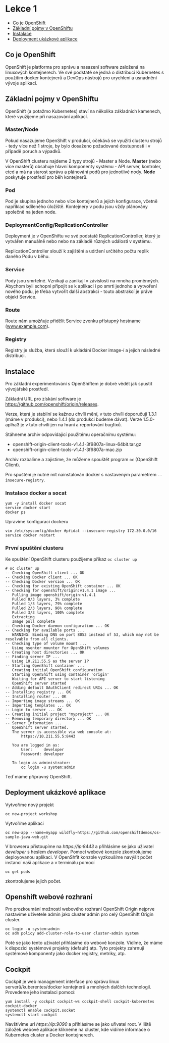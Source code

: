 # Lekce 1

* [Co je OpenShift](#co-je-openshift)
* [Základní pojmy v OpenShiftu](#základní-pojmy-v-openshiftu)
* [Instalace](#instalace)
* [Deployment ukázkové aplikace](#deployment-ukázkové-aplikace)

## Co je OpenShift

OpenShift je platforma pro správu a nasazení software založená na linuxových kontejnerech. 
Ve své podstatě se jedná o distribuci Kubernetes s použitím docker kontejnerů a DevOps nástrojů pro urychlení a usnadnění vývoje aplikací.

## Základní pojmy v OpenShiftu

OpenShift (a potažmo Kubernetes) staví na několika základních kamenech, které využijeme při nasazování aplikací.

### Master/Node

Pokud nasazujeme OpenShift v produkci, očekává se využití clusteru strojů - tedy více než 1 stroje, by bylo dosaženo požadované dostupnosti i v případě poruch a výpadků. 

V OpenShift clusteru najdeme 2 typy strojů - Master a Node. **Master** (nebo více masterů) obsahuje hlavní komponenty systému - API server, kontroler, etcd a má na starost správu 
a plánování podů pro jednotlivé nody. **Node** poskytuje prostředí pro běh kontejnerů.

### Pod

Pod je skupina jednoho nebo více kontejnerů a jejich konfigurace, včetně například sdíleného úložiště. Kontejnery v podu jsou vždy plánovány společně na jeden node.

### DeploymentConfig/ReplicationController

Deployment je v OpenShiftu ve své podstatě ReplicationController, který je vytvářen manuálně nebo nebo na základě různých událostí v systému.

ReplicationController slouží k zajištění a udržení určitého počtu replik daného Podu v běhu. 

### Service

Pody jsou smrtelné. Vznikají a zanikají v závislosti na mnoha proměnných. Abychom byli schopni připojit se k aplikaci i po smrti jednoho a vytvoření nového podu, je třeba 
vytvořit další abstrakci - touto abstrakcí je práve objekt Service.

### Route

Route nám umožňuje přidělit Service zvenku přístupný hostname (www.example.com).

### Registry

Registry je služba, která slouží k ukládání Docker image-í a jejich následné distribuci.

## Instalace

Pro základní experimentování s OpenShiftem je dobré vědět jak spustit vývojářské prostředí.

Základní URL pro získání software je https://github.com/openshift/origin/releases.

Verze, která je stabilní se kažnou chvíli mění, v tuto chvíli doporučuji 1.3.1 (máme v produkci), nebo 1.4.1 (do produkci budeme dávat). Verze 1.5.0-aplha3 je v tuto chvíli jen na hraní a reportování bugfixů.

Stáhneme archiv odpovídající použitému operačnímu systému:

* openshift-origin-client-tools-v1.4.1-3f9807a-linux-64bit.tar.gz
* openshift-origin-client-tools-v1.4.1-3f9807a-mac.zip

Archiv rozbalíme a zajistíme, že můžeme spouštět program `oc` (OpenShift Client).

Pro spuštění je nutné mít nainstalován docker s nastaveným parametrem  `--insecure-registry`.

### Instalace docker a socat

```
yum -y install docker socat
service docker start
docker ps
```

Upravíme konfiguraci dockeru

```
vim /etc/sysconfig/docker #přidat --insecure-registry 172.30.0.0/16
service docker restart
```

### První spuštění clusteru

Ke spuštění OpenShift clusteru použijeme příkaz `oc cluster up`

```
# oc cluster up
-- Checking OpenShift client ... OK
-- Checking Docker client ... OK
-- Checking Docker version ... OK
-- Checking for existing OpenShift container ... OK
-- Checking for openshift/origin:v1.4.1 image ... 
   Pulling image openshift/origin:v1.4.1
   Pulled 0/3 layers, 3% complete
   Pulled 1/3 layers, 79% complete
   Pulled 2/3 layers, 96% complete
   Pulled 3/3 layers, 100% complete
   Extracting
   Image pull complete
-- Checking Docker daemon configuration ... OK
-- Checking for available ports ... 
   WARNING: Binding DNS on port 8053 instead of 53, which may not be resolvable from all clients.
-- Checking type of volume mount ... 
   Using nsenter mounter for OpenShift volumes
-- Creating host directories ... OK
-- Finding server IP ... 
   Using 10.211.55.5 as the server IP
-- Starting OpenShift container ... 
   Creating initial OpenShift configuration
   Starting OpenShift using container 'origin'
   Waiting for API server to start listening
   OpenShift server started
-- Adding default OAuthClient redirect URIs ... OK
-- Installing registry ... OK
-- Installing router ... OK
-- Importing image streams ... OK
-- Importing templates ... OK
-- Login to server ... OK
-- Creating initial project "myproject" ... OK
-- Removing temporary directory ... OK
-- Server Information ... 
   OpenShift server started.
   The server is accessible via web console at:
       https://10.211.55.5:8443

   You are logged in as:
       User:     developer
       Password: developer

   To login as administrator:
       oc login -u system:admin
```

Teď máme připravný OpenShift. 

## Deployment ukázkové aplikace

Vytvoříme nový projekt

```
oc new-project workshop
```

Vytvoříme aplikaci

```
oc new-app --name=myapp wildfly~https://github.com/openshiftdemos/os-sample-java-web.git   
```
V browseru přistoupíme na *https://ip:8443* a přihlásíme se jako uživatel *developer* s heslem *developer*.
Pomocí webové konzole zkontrolujeme deployovanou aplikaci.
V OpenShfit konzole vyzkoušíme navýšit počet instancí naši aplikace a v terminálu pomocí 

``` 
oc get pods 
```
zkontrolujeme jejich počet.

## Openshift webové rozhraní
Pro prozkoumání možností webového rozhraní OpenShift Origin nejprve nastavíme uživetele admin jako cluster admin pro celý OpenShift Origin cluster.

``` 
oc login -u system:admin
oc adm policy add-cluster-role-to-user cluster-admin system
```
Poté se jako tento uživatel přihlásíme do webové konzole. Vidíme, že máme k dispozici systémové projekty (default) atp. Tyto projekty zahrnují systémové komponenty jako docker registry, metriky, atp.

## Cockpit
Cockpit je web management interface pro správu linux serverů/kuberentes/docker kontejnerů a mnohých dalčích technologií. Provedeme jeho instalaci pomocí:
``` 
yum install -y cockpit cockpit-ws cockpit-shell cockpit-kubernetes cockpit-docker
systemctl enable cockpit.socket
systemctl start cockpit
```

Navštívíme url *https://ip:9090* a přihlásíme se jako uřivatel root. V liště záložek webové aplikace klikneme na cluster, kde vidíme informace o Kubernetes cluster a Docker kontejnerech.




